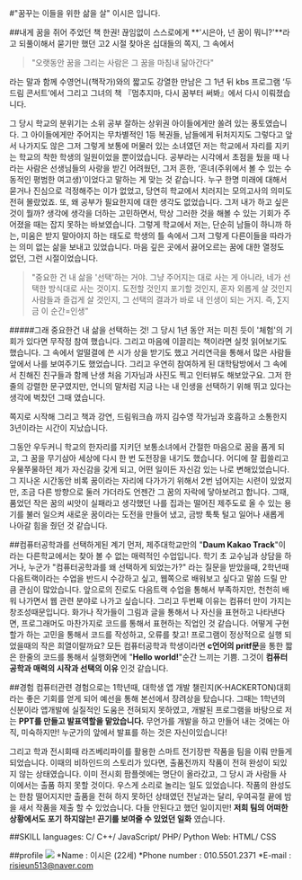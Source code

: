 #"꿈꾸는 이들을 위한 삶을 살" 이시은 입니다.


##내게 꿈을 쥐어 주었던  책 한권!
끊임없이 스스로에게 **'시은아, 넌 꿈이 뭐니?'**라고 되풀이해서 묻기만 했던 고2 시절 찾아온 십대들의 쪽지, 그 속에서 
>"오랫동안 꿈을 그리는 사람은 그 꿈을 마침내 닮아간다"

라는 말과 함께 수영언니(책작가)와의 짧고도 강열한 만남은 그 1년 뒤 kbs 프로그램 ‘두드림 콘서트’에서 그리고 그녀의 책  『멈추지마, 다시 꿈부터 써봐』에서 다시 이뤄졌습니다.

그 당시 학교의 분위기는 소위 공부 잘하는 상위권 아이들에게만 쏠려 있는 풍토였습니다. 그 아이들에게만 주어지는 무차별적인 1등 복권들, 남들에게 뒤처지지도 그렇다고 앞서 나가지도 않은 그저 그렇게 보통에 머물러 있는 소녀였던 저는 학교에서 자리를 지키는 학교의 착한 학생의 일원이었을 뿐이었습니다. 
공부라는 시각에서 초점을 뒀을 때 나라는 사람은 선생님들의 사랑을 받긴 어려웠던, 그저 흔한, ‘흔녀(주위에서 볼 수 있는 수동적인 평범한 여고생)’이었다고 말하는 게 맞는 것 같습니다. 누구 한명 미래에 대해서 묻거나 진심으로 걱정해주는 이가 없었고, 당연히 학교에서 치러지는 모의고사의 의미도 전혀 몰랐었죠. 또, 왜 공부가 필요한지에 대한 생각도 없었습니다. 그저 내가 하고 싶은 것이 뭘까? 생각에 생각을 더하는 고민하면서, 막상 그러한 것을 해볼 수 있는 기회가 주어졌을 때는 잡지 못하는 바보였습니다. 
그렇게 학교에서 저는, 단순히 남들이 하니까 하는, 미움은 받지 말아야지 하는 태도로 학생의 틀 속에서 그저 그렇게 다른이들을 따라가는 의미 없는 삶을 보내고 있었습니다. 마음 깊은 곳에서 끓어오르는 꿈에 대한 열정도 없던, 그런 시절이었습니다.

>"중요한 건 내 삶을 '선택'하는 거야. 그냥 주어지는 대로 사는 게 아니라, 네가 선택한 방식대로 사는 것이지. 도전할 것인지 포기할 것인지, 혼자 외롭게 살 것인지 사람들과 즐겁게 살 것인지, 그 선택의 결과가 바로 내 인생이 되는 거지. 즉, ∑지금 이 순간=인생"

#####그래 중요한건 내 삶을 선택하는 것! 
그 당시 1년 동안 저는 미친 듯이 '체험'의 기회가 있다면 무작정 참여 했습니다. 그리고 마음에 이끌리는 책이라면 실컷 읽어보기도 했습니다. 그 속에서 얼떨결에 쓴 시가 상을 받기도 했고 거리연극을 통해서 많은 사람들 앞에서 나를 보여주기도 했었습니다. 그리고 우연히 참여하게 된 대학탐방에서 그 속에서 친해진 친구들과 함께 난생 처음 기자님과 사진도 찍고 인터뷰도 해보았구요. 그저 한 줄의 강렬한 문구였지만, 언니의 말처럼 지금 나는 내 인생을 선택하기 위해 뛰고 있다는 생각에 벅찼던 그때 였습니다. 

 쪽지로 시작해 그리고 책과 강연, 드림워크숍 까지 김수영 작가님과 호흡하고 소통한지 3년이라는 시간이 지났습니다. 
 
 그동안 우두커니 학교의 한자리를 지키던 보통소녀에서 간절한 마음으로 꿈을 품게 되고, 그 꿈을 무기삼아 세상에 다시 한 번 도전장을 내기도 했습니다. 
 어디에 잘 휩쓸리고 우물쭈물하던 제가 자신감을 갖게 되고, 어떤 일이든 자신감 있는 나로 변해있었습니다. 그 지나온 시간동안 비록 꿈이라는 자리에 다가가기 위해서 2번 넘어지는 시련이 있었지만, 조금 다른 방향으로 둘러 가더라도 언젠간 그 꿈의 자락에 닿아보려고 합니다. 그때, 품었던 작은 꿈의 씨앗이 실패라고 생각했던 나를 집과는 떨어진 제주도로 올 수 있는 용기를 불러 일으켜 새로운 꿈이라는 도전을 만들어 냈고, 금방 툭툭 털고 일어나 새롭게 나아갈 힘을 줬던 것 같습니다.
 
##컴퓨터공학과를 선택하게된 계기
먼저, 제주대학교만의 "**Daum Kakao Track**"이라는 다른학교에서는 찾아 볼 수 없는 매력적인 수업입니다. 학기 초 교수님과 상담을 하거나, 누군가 "컴퓨터공학과를 왜 선택하게 되었는가?" 라는 질문을 받았을때, 2학년때 다음트랙이라는 수업을 반드시 수강하고 싶고, 웹쪽으로 배워보고 싶다고 말씀 드릴 만큼 관심이 많았습니다. 앞으로의 진로도 다음트랙 수업을 통해서 부족하지만, 천천히 배워 나가면서 웹 관련 분야로 나가고 싶습니다.
그리고 두번째 이유는 컴퓨터 만이 가지는 창조성때문입니다. 화가나 작가들이 그림과 글을 통해서 나 자신을 표현하고 나타낸다면, 프로그래머도 마찬가지로 코드를 통해서 표현하는 직업인 것 같습니다. 어떻게 구현할가 하는 고민을 통해서 코드를 작성하고, 오류를 찾고!  프로그램이 정상적으로 실행 되었을때의 작은 희열이랄까요? 모든 컴퓨터공학과 학생이라면 **c언어의 pritf문**을 통한 짧은 한줄의 코드를 통해서 실행화면에 "**Hello world!**"순간 느끼는 기쁨. 그것이 **컴퓨터공학과 매력의 시작과 선택의 이유** 인것 같습니다.

##경험
컴퓨터관련 경험으로는 1학년때, 대학생 앱 개발 챌린지(K-HACKERTON)대회 라는 좋은 기회를 얻게 되어 예선을 통해 본선에서 장려상을 탔습니다. 그때는 1학년의 신분이라 앱개발에 실질적인 도움은 전혀되지 못하였고, 개발된 프로그램을 바탕으로 저는 **PPT를 만들고 발표역할을 맡았습니다.** 무언가를 개발을 하고 만들어 내는 것에는 아직, 미숙하지만! 누군가의 앞에서 발표를 하는 것은 자신이있습니다!

그리고 학과 전시회때 라즈베리파이를 활용한 스마트 전기장판 작품을 팀을 이뤄 만들게 되었습니다. 이때의 비하인드의 스토리가 있다면, 출품전까지 작품이 전혀 완성이 되있지 않는 상태였습니다. 이미 전시회 팜플렛에는 명단이 올라갔고, 그 당시 과 사람들 사이에서는 출품 하지 못할 것이다. 우스게 소리로 놀리는 일도 있었습니다. 작품의 완성도는 한참 떨어지지만 출품을 전혀 하지 못하던 상태였던 전날과는 달리, 우여곡절 끝에 밤을 새서 작품을 제출 할 수 있었습니다. 다들 안된다고 했던 일이지만! **저희 팀의 어떠한 상황에서도 포기 하지않는! 끈기를 보여줄 수 있었던 일화** 였습니다.

##SKILL
	languages: C/ C++/ JavaScript/ PHP/ Python
	Web: HTML/ CSS



##profile
![](http://postfiles2.naver.net/20150419_1/risieun513_1429437563755MSkpB_JPEG/KakaoTalk_20150419_185204424.jpg?type=w2)
	*Name : 이시은 (22세)
	*Phone number : 010.5501.2371
	*E-mail : risieun513@naver.com
    
    


